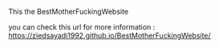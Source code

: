 This the BestMotherFuckingWebsite

you can check this url for more information : https://ziedsayadi1992.github.io/BestMotherFuckingWebsite/